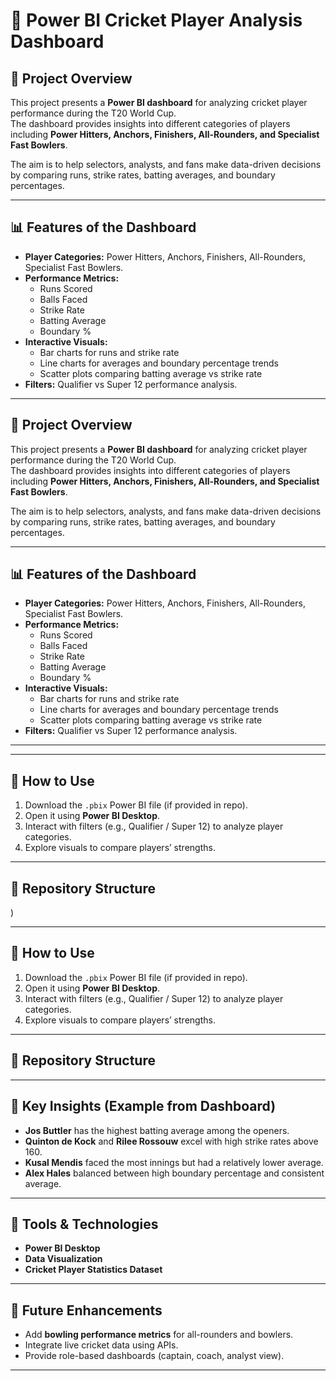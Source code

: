 # 🏏 Power BI Cricket Player Analysis Dashboard

## 📌 Project Overview
This project presents a **Power BI dashboard** for analyzing cricket player performance during the T20 World Cup.  
The dashboard provides insights into different categories of players including **Power Hitters, Anchors, Finishers, All-Rounders, and Specialist Fast Bowlers**.

The aim is to help selectors, analysts, and fans make data-driven decisions by comparing runs, strike rates, batting averages, and boundary percentages.

---

## 📊 Features of the Dashboard
- **Player Categories:** Power Hitters, Anchors, Finishers, All-Rounders, Specialist Fast Bowlers.
- **Performance Metrics:**
  - Runs Scored
  - Balls Faced
  - Strike Rate
  - Batting Average
  - Boundary %
- **Interactive Visuals:**
  - Bar charts for runs and strike rate
  - Line charts for averages and boundary percentage trends
  - Scatter plots comparing batting average vs strike rate
- **Filters:** Qualifier vs Super 12 performance analysis.

---




## 📌 Project Overview
This project presents a **Power BI dashboard** for analyzing cricket player performance during the T20 World Cup.  
The dashboard provides insights into different categories of players including **Power Hitters, Anchors, Finishers, All-Rounders, and Specialist Fast Bowlers**.

The aim is to help selectors, analysts, and fans make data-driven decisions by comparing runs, strike rates, batting averages, and boundary percentages.

---

## 📊 Features of the Dashboard
- **Player Categories:** Power Hitters, Anchors, Finishers, All-Rounders, Specialist Fast Bowlers.
- **Performance Metrics:**
  - Runs Scored
  - Balls Faced
  - Strike Rate
  - Batting Average
  - Boundary %
- **Interactive Visuals:**
  - Bar charts for runs and strike rate
  - Line charts for averages and boundary percentage trends
  - Scatter plots comparing batting average vs strike rate
- **Filters:** Qualifier vs Super 12 performance analysis.

---



---

## 🚀 How to Use
1. Download the `.pbix` Power BI file (if provided in repo).
2. Open it using **Power BI Desktop**.
3. Interact with filters (e.g., Qualifier / Super 12) to analyze player categories.
4. Explore visuals to compare players’ strengths.

---

## 📂 Repository Structure
)

---

## 🚀 How to Use
1. Download the `.pbix` Power BI file (if provided in repo).
2. Open it using **Power BI Desktop**.
3. Interact with filters (e.g., Qualifier / Super 12) to analyze player categories.
4. Explore visuals to compare players’ strengths.

---

## 📂 Repository Structure




---

## 🎯 Key Insights (Example from Dashboard)
- **Jos Buttler** has the highest batting average among the openers.
- **Quinton de Kock** and **Rilee Rossouw** excel with high strike rates above 160.
- **Kusal Mendis** faced the most innings but had a relatively lower average.
- **Alex Hales** balanced between high boundary percentage and consistent average.

---

## 🔧 Tools & Technologies
- **Power BI Desktop**
- **Data Visualization**
- **Cricket Player Statistics Dataset**

---

## 🌟 Future Enhancements
- Add **bowling performance metrics** for all-rounders and bowlers.
- Integrate live cricket data using APIs.
- Provide role-based dashboards (captain, coach, analyst view).

---


